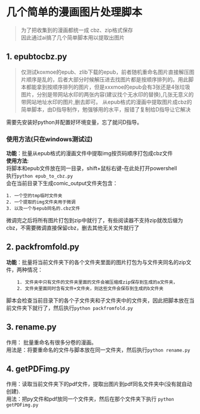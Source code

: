# 几个简单的漫画图片处理脚本

> 为了把收集到的漫画都统一成 cbz、zip格式保存\
> 因此通过ai搞了几个简单脚本用以提取出图片

## 1. epubtocbz.py
>仅测试koxmoe的epub、zlib下载的epub，前者随机重命名图片直接解压图片顺序是乱的，后者大部分时候解压进去找图片都是按顺序排列的。用此脚本都能拿到按顺序排列的图片，但是xxxmoe的epub会有3张还是4张垃圾图片，分别是带网站水印的两张内容(建议找个无水印的替换),几张无意义的带网站地址水印的图片,删去即可。
从epub格式的漫画中提取图片成cbz的简单脚本，由D指导制作，勉强够用的水平，报错了复制给D指导让它解决

需要先安装好python并配置好环境变量，忘了就问D指导。

### 使用方法(只在windows测试过)
**功能**：批量从epub格式的漫画文件中提取img按页码顺序打包成cbz文件\
**使用方法**: \
将脚本和epub文件放在同一目录，shift+鼠标右键-在此处打开powershell \
执行`python epub_to_cbz.py`\
会在当前目录下生成comic_output文件夹包含：
```
1. 一个空的tmp临时文件夹
2. 一个提取的img文件夹用于微调
3. 以及一个与epub同名的.cbz文件
```
微调完之后将所有图片打包到zip中就行了，有些阅读器不支持zip就改后缀为cbz，不需要微调直接保留cbz，删去其他无关文件就行了
## 2. packfromfold.py
**功能**：批量将当前文件夹下的各个文件夹里面的图片打包为与文件夹同名的zip文件，两种情况：
```
    1. 文件夹中只有文件的文件夹里面的文件会被压缩成zip保存到生成的a文件夹，
    2. 文件夹里面同时含有文件+文件夹，则这些文件会保存到生成的b文件夹
```
脚本会检查当前目录下的各个子文件夹和子文件夹中的文件夹，因此把脚本放在当前文件夹下就行了，然后执行`python packfromfold.py`
## 3. rename.py
作用： 批量重命名有很多分卷的漫画。\
用法是：将要重命名的文件与脚本放在同一文件夹，然后执行`python rename.py`
## 4. getPDFimg.py
作用：读取当前文件夹下的pdf文件，提取出图片到pdf同名文件夹中(没有就自动创建). \
用法：把py文件和pdf放同一个文件夹，然后在那个文件夹下执行 `python getPDFimg.py`
